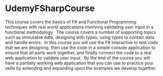 # UdemyFSharpCourse
This course covers the basics of F# and Functional Programming techniques 
with real world applications involving validating user input in a functional methodology.  
The course covers a number of supporting topics such as immutable data, designing 
with types, using types to contain data and handle errors.  In this course you will 
use the F# interactive to test code that we are designing, then use the code in a 
simple console application to ensure that all parts work together, and finally 
connect the code to a real web application to validate user input.  By the end of 
the course you will have a partially working web application that you can use to 
practice your skills by extending and expanding upon the examples we develop together.

